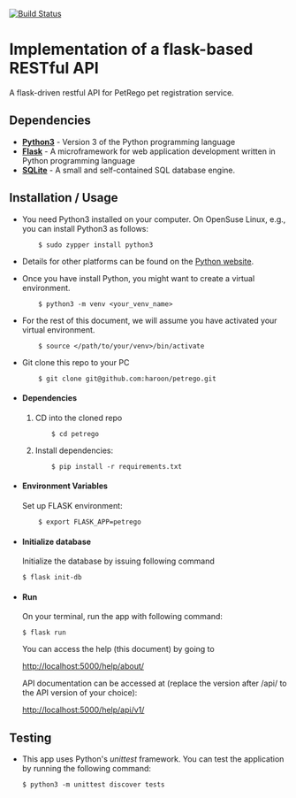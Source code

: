 [![Build Status](https://travis-ci.com/haroon/petrego.svg?branch=master)](https://travis-ci.com/haroon/petrego)
# Implementation of a flask-based RESTful API
A flask-driven restful API for PetRego pet registration service.


## Dependencies
* **[Python3](https://www.python.org/)** - Version 3 of the Python programming language
* **[Flask](http://flask.pocoo.org/)** - A microframework for web application development written in Python programming language
* **[SQLite](https://www.sqlite.org/)** - A small and self-contained SQL database engine.

## Installation / Usage
* You need Python3 installed on your computer. On OpenSuse Linux, e.g., you can install Python3 as follows:

    ```
        $ sudo zypper install python3
    ```

* Details for other platforms can be found on the [Python website](https://www.python.org).
* Once you have install Python, you might want to create a virtual environment.

    ```
        $ python3 -m venv <your_venv_name>
    ```

* For the rest of this document, we will assume you have activated your virtual environment.

    ```
        $ source </path/to/your/venv>/bin/activate
    ```

* Git clone this repo to your PC

    ```
        $ git clone git@github.com:haroon/petrego.git
    ```

* #### Dependencies
    1. CD into the cloned repo

        ```
            $ cd petrego
        ```

    2. Install dependencies:

        ```
            $ pip install -r requirements.txt
        ```

* #### Environment Variables
    Set up FLASK environment:

    ```
        $ export FLASK_APP=petrego
    ```

* #### Initialize database
    Initialize the database by issuing following command

    ```
    $ flask init-db
    ```

* #### Run
    On your terminal, run the app with following command:

    ```
    $ flask run
    ```

    You can access the help (this document) by going to

    [http://localhost:5000/help/about/](http://localhost:5000/help/about/)

    API documentation can be accessed at (replace the version after /api/ to the API version of your choice):

    [http://localhost:5000/help/api/v1/](http://localhost:5000/help/api/v1/)


## Testing
* This app uses Python's *unittest* framework. You can test the application by running the following command:

    ```
    $ python3 -m unittest discover tests
    ```
